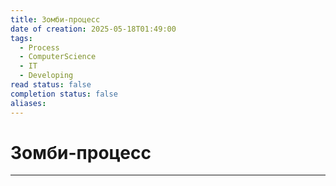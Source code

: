 ```yaml
---
title: Зомби-процесс
date of creation: 2025-05-18T01:49:00
tags:
  - Process
  - ComputerScience
  - IT
  - Developing
read status: false
completion status: false
aliases:
---
```

# Зомби-процесс
---
